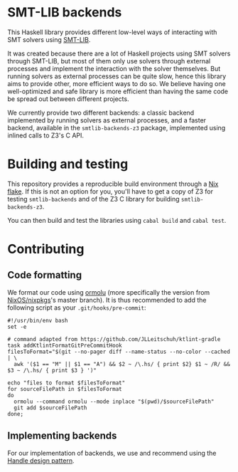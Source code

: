 # SMT-LIB backends

This Haskell library provides different low-level ways of interacting with SMT
solvers using [SMT-LIB](https://smtlib.cs.uiowa.edu/).

It was created because there are a lot of Haskell projects using SMT solvers
through SMT-LIB, but most of them only use solvers through external processes
and implement the interaction with the solver themselves. But running solvers
as external processes can be quite slow, hence this library aims to provide
other, more efficient ways to do so. We believe having one well-optimized and
safe library is more efficient than having the same code be spread out between
different projects.

We currently provide two different backends: a classic backend implemented by
running solvers as external processes, and a faster backend, available in the
`smtlib-backends-z3` package, implemented using inlined calls to Z3's C API.

# Building and testing

This repository provides a reproducible build environment through a [Nix
flake](https://www.tweag.io/blog/2020-05-25-flakes/). If this is not an option
for you, you'll have to get a copy of Z3 for testing `smtlib-backends` and of
the Z3 C library for building `smtlib-backends-z3`.

You can then build and test the libraries using `cabal build` and `cabal test`.

# Contributing

## Code formatting

We format our code using [ormolu](https://github.com/tweag/ormolu) (more specifically the version from [NixOS/nixpkgs](https://github.com/NixOS/nixpkgs)'s master branch). It is thus recommended to add the following script as your `.git/hooks/pre-commit`:
```
#!/usr/bin/env bash
set -e

# command adapted from https://github.com/JLLeitschuh/ktlint-gradle  task addKtlintFormatGitPreCommitHook
filesToFormat="$(git --no-pager diff --name-status --no-color --cached | \
  awk '($1 == "M" || $1 == "A") && $2 ~ /\.hs/ { print $2} $1 ~ /R/ && $3 ~ /\.hs/ { print $3 } ')"

echo "files to format $filesToFormat"
for sourceFilePath in $filesToFormat
do
  ormolu --command ormolu --mode inplace "$(pwd)/$sourceFilePath"
  git add $sourceFilePath
done;
```

## Implementing backends

For our implementation of backends, we use and recommend using the [Handle
design pattern](https://jaspervdj.be/posts/2018-03-08-handle-pattern.html#the-module-layout).
